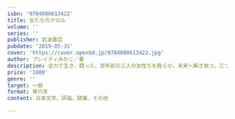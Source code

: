 ```yaml
---
isbn: '9784000613422'
title: 女たちのテロル
volume: ''
series: ''
publisher: 岩波書店
pubdate: '2019-05-31'
cover: 'https://cover.openbd.jp/9784000613422.jpg'
author: ブレイディみかこ／著
description: 全力で生き，闘った，百年前の三人の女性ちを甦らせ，未来へ解き放つ，三つ巴伝記エッセイ!
price: '1800'
genre: ''
target: 一般
format: 単行本
content: 日本文学、評論、随筆、その他

---
```


